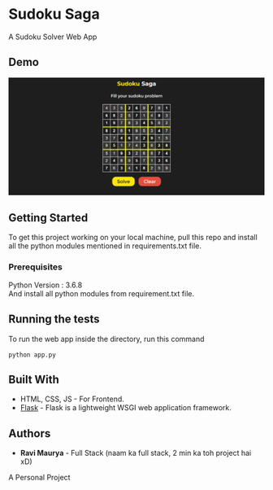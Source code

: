 # Sudoku Saga

A Sudoku Solver Web App

## Demo
![Demo Image](/static/img/gitimage.png)

## Getting Started

To get this project working on your local machine, pull this repo and install all the python modules mentioned in requirements.txt file.

### Prerequisites

Python Version : 3.6.8 <br>
And install all python modules from requirement.txt file.

## Running the tests

To run the web app inside the directory, run this command

```
python app.py
```

## Built With

* HTML, CSS, JS - For Frontend.
* [Flask](https://flask.palletsprojects.com/en/1.1.x/) - Flask is a lightweight WSGI web application framework.

<!-- ## Contributing

Please read [CONTRIBUTING.md](https://gist.github.com/PurpleBooth/b24679402957c63ec426) for details on our code of conduct, and the process for submitting pull requests to us. -->

<!-- ## Versioning

We use [SemVer](http://semver.org/) for versioning. For the versions available, see the [tags on this repository](https://github.com/your/project/tags).  -->

## Authors

* **Ravi Maurya** - Full Stack (naam ka full stack, 2 min ka toh project hai xD)

A Personal Project
